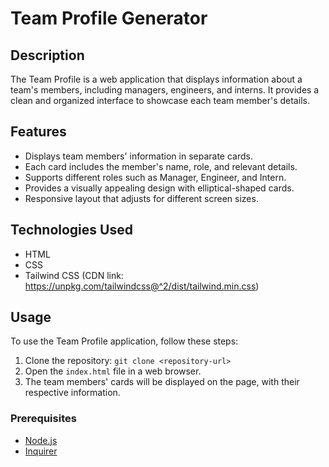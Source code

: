 # Team Profile Generator

## Description
The Team Profile is a web application that displays information about a team's members, including managers, engineers, and interns. It provides a clean and organized interface to showcase each team member's details.

## Features
- Displays team members' information in separate cards.
- Each card includes the member's name, role, and relevant details.
- Supports different roles such as Manager, Engineer, and Intern.
- Provides a visually appealing design with elliptical-shaped cards.
- Responsive layout that adjusts for different screen sizes.


## Technologies Used
- HTML
- CSS
- Tailwind CSS (CDN link: https://unpkg.com/tailwindcss@^2/dist/tailwind.min.css)

## Usage
To use the Team Profile application, follow these steps:

1. Clone the repository: `git clone <repository-url>`
2. Open the `index.html` file in a web browser.
3. The team members' cards will be displayed on the page, with their respective information.


### Prerequisites

- [Node.js](https://nodejs.org/en/)
- [Inquirer](https://www.npmjs.com/package/inquirer)
